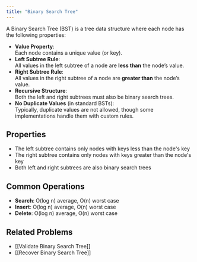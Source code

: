```yaml
---
title: "Binary Search Tree"
---
```


A Binary Search Tree (BST) is a tree data structure where each node has the following properties:
- **Value Property**:  
    Each node contains a unique value (or key).
- **Left Subtree Rule**:  
	All values in the left subtree of a node are **less than** the node’s value.
- **Right Subtree Rule**:  
	All values in the right subtree of a node are **greater than** the node’s value.
- **Recursive Structure**:  
	Both the left and right subtrees must also be binary search trees.
- **No Duplicate Values** (in standard BSTs):  
	Typically, duplicate values are not allowed, though some implementations handle them with custom rules.
## Properties
- The left subtree contains only nodes with keys less than the node's key
- The right subtree contains only nodes with keys greater than the node's key
- Both left and right subtrees are also binary search trees

## Common Operations
- **Search**: O(log n) average, O(n) worst case
- **Insert**: O(log n) average, O(n) worst case  
- **Delete**: O(log n) average, O(n) worst case

## Related Problems
- [[Validate Binary Search Tree]]
- [[Recover Binary Search Tree]]
